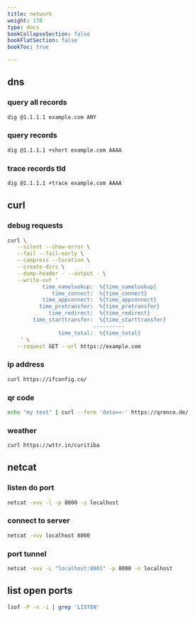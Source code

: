 ```yaml
---
title: network
weight: 170
type: docs
bookCollapseSection: false
bookFlatSection: false
bookToc: true

---
```


## dns

### query all records

```bash
dig @1.1.1.1 example.com ANY
```

### query records

```bash
dig @1.1.1.1 +short example.com AAAA
```

### trace records tld

```bash
dig @1.1.1.1 +trace example.com AAAA
```

## curl

### debug requests

```bash
curl \
   --silent --show-error \
   --fail --fail-early \
   --compress --location \
   --create-dirs \
   --dump-header - --output - \
   --write-out '
           time_namelookup:  %{time_namelookup}
              time_connect:  %{time_connect}
           time_appconnect:  %{time_appconnect}
          time_pretransfer:  %{time_pretransfer}
             time_redirect:  %{time_redirect}
        time_starttransfer:  %{time_starttransfer}
                           ----------
                time_total:  %{time_total}
    ' \
   --request GET --url https://example.com
```

### ip address

```bash
curl https://ifconfig.co/
```

### qr code

```bash
echo "my text" | curl --form 'data=<-' https://qrenco.de/
```

### weather

```bash
curl https://wttr.in/curitiba
```

## netcat

### listen do port

```bash
netcat -vvv -l -p 8000 -s localhost
```

### connect to server

```bash
netcat -vvv localhost 8000
```

### port tunnel

```bash
netcat -vvv -L "localhost:8001" -p 8000 -s localhost
```

## list open ports

```bash
lsof -P -n -i | grep 'LISTEN'
```
